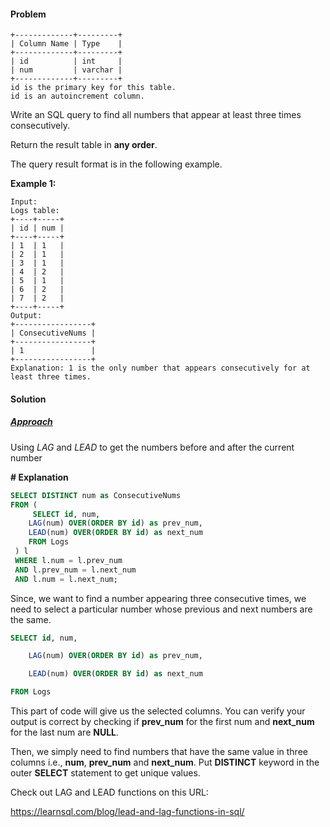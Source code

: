 #### Problem

```
+-------------+---------+
| Column Name | Type    |
+-------------+---------+
| id          | int     |
| num         | varchar |
+-------------+---------+
id is the primary key for this table.
id is an autoincrement column.
```

Write an SQL query to find all numbers that appear at least three times consecutively.

Return the result table in **any order**.

The query result format is in the following example.

 

**Example 1:**

```
Input: 
Logs table:
+----+-----+
| id | num |
+----+-----+
| 1  | 1   |
| 2  | 1   |
| 3  | 1   |
| 4  | 2   |
| 5  | 1   |
| 6  | 2   |
| 7  | 2   |
+----+-----+
Output: 
+-----------------+
| ConsecutiveNums |
+-----------------+
| 1               |
+-----------------+
Explanation: 1 is the only number that appears consecutively for at least three times.
```







#### Solution

##### <u>Approach</u>

Using *LAG* and *LEAD* to get the numbers before and after the current number



**# Explanation**



```sql
SELECT DISTINCT num as ConsecutiveNums
FROM (
     SELECT id, num, 
    LAG(num) OVER(ORDER BY id) as prev_num,
    LEAD(num) OVER(ORDER BY id) as next_num
    FROM Logs
 ) l
 WHERE l.num = l.prev_num
 AND l.prev_num = l.next_num
 AND l.num = l.next_num;
```

Since, we want to find a number appearing three consecutive times, we need to select a particular number whose previous and next numbers are the same.



```sql
SELECT id, num, 

	LAG(num) OVER(ORDER BY id) as prev_num,

	LEAD(num) OVER(ORDER BY id) as next_num

FROM Logs
```



This part of code will give us the selected columns. You can verify your output is correct by checking if **prev_num** for the first num and **next_num** for the last num are **NULL**.



Then, we simply need to find numbers that have the same value in three columns i.e., **num**, **prev_num** and **next_num**. Put **DISTINCT** keyword in the outer **SELECT** statement to get unique values.



Check out LAG and LEAD functions on this URL:

https://learnsql.com/blog/lead-and-lag-functions-in-sql/